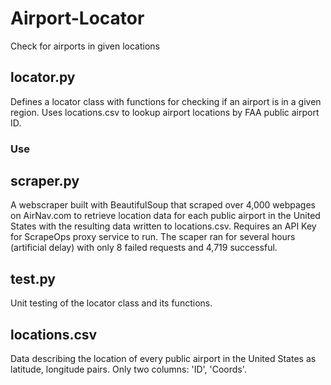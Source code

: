# Airport-Locator
Check for airports in given locations
## locator.py
Defines a locator class with functions for checking if an airport is in a given region. Uses locations.csv to lookup airport locations by FAA public airport ID.
### Use

## scraper.py
A webscraper built with BeautifulSoup that scraped over 4,000 webpages on AirNav.com to retrieve location data for each public airport in the United States with the resulting data written to locations.csv. Requires an API Key for ScrapeOps proxy service to run. The scaper ran for several hours (artificial delay) with only 8 failed requests and 4,719 successful.
## test.py
Unit testing of the locator class and its functions.
## locations.csv
Data describing the location of every public airport in the United States as latitude, longitude pairs. Only two columns: 'ID', 'Coords'.
